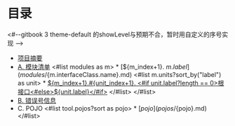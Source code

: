 # 目录
<#--gitbook 3 theme-default 的showLevel与预期不合，暂时用自定义的序号实现 -->
* [项目摘要](README.md)
* [A. 模块清单](moduleList.md)
<#list modules as m>  * [${m_index+1}. ${m.label}](modules/${m.interfaceClass.name}.md)
<#list m.units?sort_by("label") as unit>    * [${m_index+1}.#{unit_index+1}. <#if unit.label?length == 0>根接口<#else>${unit.label}</#if>](modules/${m.interfaceClass.name}.md#m${unit_index+1})
</#list>
</#list>
* [B. 错误号信息](errorInfo.md)
* C. POJO
<#list tool.pojos?sort as pojo>  * [${pojo}](pojos/${pojo}.md) 
</#list>
